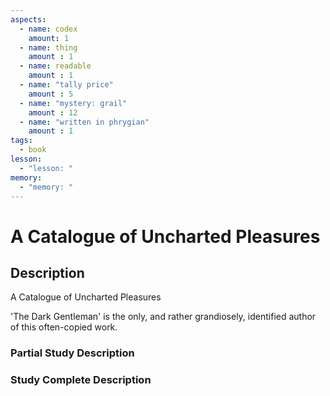 ```yaml
---
aspects: 
  - name: codex
    amount: 1
  - name: thing
    amount : 1
  - name: readable
    amount : 1
  - name: "tally price"
    amount : 5
  - name: "mystery: grail"
    amount : 12
  - name: "written in phrygian"
    amount : 1
tags:
  - book
lesson:
  - "lesson: "
memory:
  - "memory: "
---
```


# A Catalogue of Uncharted Pleasures

## Description
A Catalogue of Uncharted Pleasures

'The Dark Gentleman' is the only, and rather grandiosely, identified author of this often-copied work.
### Partial Study Description

### Study Complete Description

